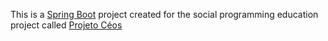 This is a [Spring Boot](https://spring.io/projects/spring-boot) project created for the social programming education project called [Projeto Céos](https://www.notion.so/Projeto-C-os-Dev-Aprendiz-265d9164a0704b85a365b8826ac56116)
